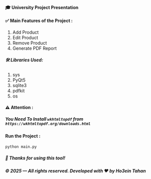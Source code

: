 #### 🎓 University Project Presentation

#### ✅ Main Features of the Project :
1. Add Product
2. Edit Product
3. Remove Product
4. Generate PDF Report

##### 🛠️ Libraries Used:
1. sys
2. PyQt5
3. sqlite3
4. pdfkit
5. os

#### ⚠️ Attention :
##### You Need To Install `wkhtmltopdf` from `https://wkhtmltopdf.org/downloads.html`

#### Run the Project :
``` python
python main.py
```

##### 🙏 Thanks for using this tool!

##### © 2025 — All rights reserved. Developed with ❤️ by Ho3ein Tahan